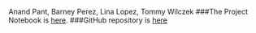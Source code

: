 Anand Pant, Barney Perez, Lina Lopez, Tommy Wilczek
###The Project Notebook is [here](FinalProjectCensus.nb.html). 
###GitHub repository is [here](https://github.com/CannataUTDV/s17dvfinalproject-dvproject5-wilczek-lopez-perez-pant)
